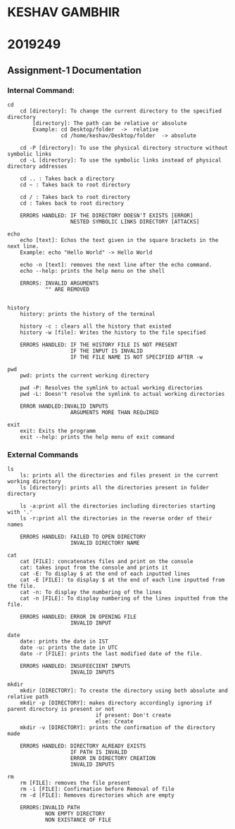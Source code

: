 # KESHAV GAMBHIR
# 2019249

## Assignment-1 Documentation

### Internal Command:

    cd
        cd [directory]: To change the current directory to the specified directory
            [directory]: The path can be relative or absolute 
            Example: cd Desktop/folder  ->  relative
                     cd /home/keshav/Desktop/folder  -> absolute
        
        cd -P [directory]: To use the physical directory structure without symbolic links
        cd -L [directory]: To use the symbolic links instead of physical directory addresses

        cd .. : Takes back a directory
        cd ~ : Takes back to root directory

        cd / : Takes back to root directory
        cd : Takes back to root directory

        ERRORS HANDLED: IF THE DIRECTORY DOESN'T EXISTS [ERROR]
                        NESTED SYMBOLIC LINKS DIRECTORY [ATTACKS]

    echo
        echo [text]: Echos the text given in the square brackets in the next line.
        Example: echo "Hello World" -> Hello World

        echo -n [text]: removes the next line after the echo command.
        echo --help: prints the help menu on the shell

        ERRORS: INVALID ARGUMENTS
                "" ARE REMOVED
    

    history
        history: prints the history of the terminal

        history -c : clears all the history that existed
        history -w [file]: Writes the history to the file specified

        ERRORS HANDLED: IF THE HISTORY FILE IS NOT PRESENT
                        IF THE INPUT IS INVALID
                        IF THE FILE NAME IS NOT SPECIFIED AFTER -w
    
    pwd
        pwd: prints the current working directory

        pwd -P: Resolves the symlink to actual working directories
        pwd -L: Doesn't resolve the symlink to actual working directories

        ERROR HANDLED:INVALID INPUTS
                        ARGUMENTS MORE THAN REQuIRED
    
    exit
        exit: Exits the programm
        exit --help: prints the help menu of exit command
    
### External Commands

    ls
        ls: prints all the directories and files present in the current working directory
        ls [directory]: prints all the directories present in folder directory

        ls -a:print all the directories including directories starting with '.'
        ls -r:print all the directories in the reverse order of their names

        ERRORS HANDLED: FAILED TO OPEN DIRECTORY
                        INVALID DIRECTORY NAME
    
    cat
        cat [FILE]: concatenates files and print on the console
        cat: takes input from the console and prints it
        cat -E: To display $ at the end of each inputted lines
        cat -E [FILE]: to display $ at the end of each line inputted from the file.
        cat -n: To display the numbering of the lines
        cat -n [FILE]: To display numbering of the lines inputted from the file.

        ERRORS HANDLED: ERROR IN OPENING FILE
                        INVALID INPUT
    
    date
        date: prints the date in IST
        date -u: prints the date in UTC
        date -r [FILE]: prints the last modified date of the file.

        ERRORS HANDLED: INSUFEECIENT INPUTS
                        INVALID INPUTS
    
    mkdir
        mkdir [DIRECTORY]: To create the directory using both absolute and relative path
        mkdir -p [DIRECTORY]: makes directory accordingly ignoring if parent directory is present or not
                                if present: Don't create
                                else: Create
        mkdir -v [DIRECTORY]: prints the confirmation of the directory made

        ERRORS HANDLED: DIRECTORY ALREADY EXISTS
                        IF PATH IS INVALID
                        ERROR IN DIRECTORY CREATION
                        INVALID INPUTS
    
    rm
        rm [FILE]: removes the file present
        rm -i [FILE]: Confirmation before Removal of file
        rm -d [FILE]: Removes directories which are empty

        ERRORS:INVALID PATH
                NON EMPTY DIRECTORY
                NON EXISTANCE OF FILE
